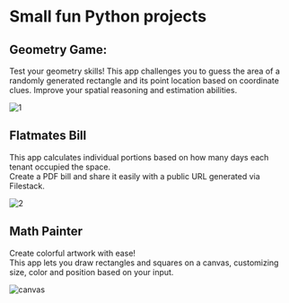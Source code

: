 # Small fun Python projects

## Geometry Game:
Test your geometry skills! This app challenges you to guess the area of a randomly generated rectangle
and its point location based on coordinate clues. 
Improve your spatial reasoning and estimation abilities.

![1](https://github.com/user-attachments/assets/0fdcb270-e4ec-4e5d-b7e2-7f95bc9a6366)


## Flatmates Bill
This app calculates individual portions based on how many days each tenant occupied the space.    
Create a PDF bill and share it easily with a public URL generated via Filestack.

![2](https://github.com/user-attachments/assets/e4cf6127-5b36-4a88-bf45-de6f77e8c441)


## Math Painter
Create colorful artwork with ease!   
This app lets you draw rectangles and squares on a canvas, customizing size, 
color and position based on your input.

![canvas](https://github.com/user-attachments/assets/eee7c270-5ed0-4481-b516-43c533f5e2d7)

